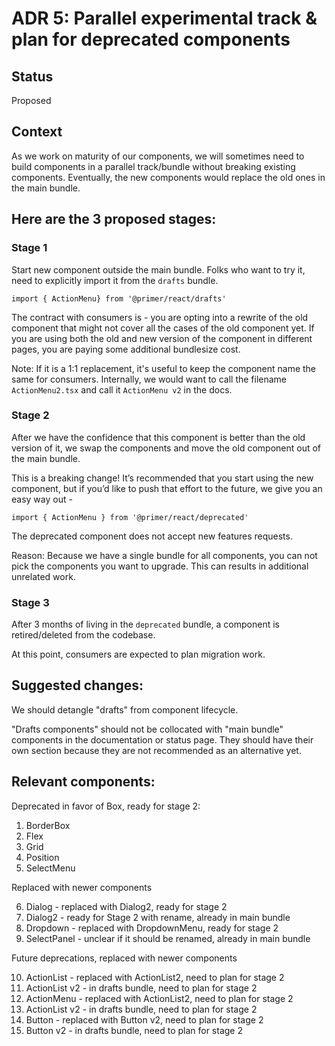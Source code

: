 # ADR 5: Parallel experimental track & plan for deprecated components

## Status

Proposed

## Context

As we work on maturity of our components, we will sometimes need to build components in a parallel track/bundle without breaking existing components. Eventually, the new components would replace the old ones in the main bundle.

## Here are the 3 proposed stages:

### Stage 1

Start new component outside the main bundle. Folks who want to try it, need to explicitly import it from the `drafts` bundle.

`import { ActionMenu} from '@primer/react/drafts'`

The contract with consumers is - you are opting into a rewrite of the old component that might not cover all the cases of the old component yet. If you are using both the old and new version of the component in different pages, you are paying some additional bundlesize cost.

Note: If it is a 1:1 replacement, it's useful to keep the component name the same for consumers. Internally, we would want to call the filename `ActionMenu2.tsx` and call it `ActionMenu v2` in the docs.

### Stage 2

After we have the confidence that this component is better than the old version of it, we swap the components and move the old component out of the main bundle.

This is a breaking change! It’s recommended that you start using the new component, but if you’d like to push that effort to the future, we give you an easy way out -

`import { ActionMenu } from '@primer/react/deprecated'`

The deprecated component does not accept new features requests.

Reason: Because we have a single bundle for all components, you can not pick the components you want to upgrade. This can results in additional unrelated work.

### Stage 3

After 3 months of living in the `deprecated` bundle, a component is retired/deleted from the codebase.

At this point, consumers are expected to plan migration work.

## Suggested changes:

We should detangle "drafts" from component lifecycle.

"Drafts components" should not be collocated with "main bundle" components in the documentation or status page. They should have their own section because they are not recommended as an alternative yet.

## Relevant components:

Deprecated in favor of Box, ready for stage 2:

1. BorderBox
2. Flex
3. Grid
4. Position
5. SelectMenu

Replaced with newer components

6. Dialog - replaced with Dialog2, ready for stage 2
7. Dialog2 - ready for Stage 2 with rename, already in main bundle
8. Dropdown - replaced with DropdownMenu, ready for stage 2
9. SelectPanel - unclear if it should be renamed, already in main bundle

Future deprecations, replaced with newer components

10. ActionList - replaced with ActionList2, need to plan for stage 2
11. ActionList v2 - in drafts bundle, need to plan for stage 2
12. ActionMenu - replaced with ActionList2, need to plan for stage 2
13. ActionList v2 - in drafts bundle, need to plan for stage 2
14. Button - replaced with Button v2, need to plan for stage 2
15. Button v2 - in drafts bundle, need to plan for stage 2
